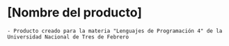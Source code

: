 # [Nombre del producto]

	- Producto creado para la materia "Lenguajes de Programación 4" de la Universidad Nacional de Tres de Febrero
